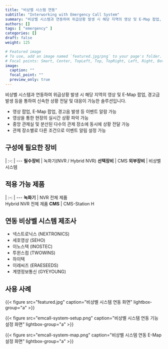 ```yaml
---
title: "비상벨 시스템 연동"
subtitle: "Interworking with Emergency Call System"
summary: "비상벨 시스템과 연동하여 위급상황 발생 시 해당 지역의 영상 및 E-Map 팝업, 경고금 발생 등을 통하여 신속한 상황 전달 및 대응이 가능한 솔루션입니다."
authors: []
tags: [ "emergency" ]
categories: []
draft: false
weight: 125

# Featured image
# To use, add an image named `featured.jpg/png` to your page's folder.
# Focal points: Smart, Center, TopLeft, Top, TopRight, Left, Right, BottomLeft, Bottom, BottomRight.
image:
  caption: ""
  focal_point: ""
  preview_only: true
---
```


비상벨 시스템과 연동하여 위급상황 발생 시 해당 지역의 영상 및 E-Map 팝업, 경고금 발생 등을 통하여 신속한 상황 전달 및 대응이 가능한 솔루션입니다.

- 영상 팝업, E-Map 팝업, 경고음 발생 등 이벤트 알람 가능
- 영상을 통한 현장의 실시간 상황 파악 가능
- 중앙 관제실 및 분산된 다수의 관제 장소에 동시에 상황 전달 가능
- 관제 장소별로 다른 조건으로 이벤트 알림 설정 가능

<div class="container">
<div class="row">
<div class="col-12 col-sm-6 pl-0">

## 구성에 필요한 장비

|
:-: | ---
**필수장비** | 녹화기(NVR / Hybrid NVR)
**선택장비** | CMS
**외부장비** | 비상벨 시스템

</div>
<div class="col-12 col-sm-6 pl-0">

## 적용 가능 제품

|
:-: | ---
**녹화기** | NVR 전체 제품<br>Hybrid NVR 전체 제품
**CMS** | CMS-Station H

</div>
</div>
</div>

## 연동 비상벨 시스템 제조사

- 넥스트로닉스 (NEXTRONICS)
- 세호영상 (SEHO)
- 이노스텍 (INOSTEC)
- 투윈스컴 (TWOWINS)
- 하이텍 
- 이레씨즈 (ERAESEEDS)
- 계영정보통신 (GYEYOUNG)

## 사용 사례

{{< figure src="featured.jpg" caption="비상벨 시스템 연동 화면" lightbox-group="a" >}}

{{< figure src="emcall-system-setup.png" caption="비상벨 시스템 연동 기능 설정 화면" lightbox-group="a" >}}

{{< figure src="emcall-system-map.png" caption="비상벨 시스템 연동 E-Map 설정 화면" lightbox-group="a" >}}
